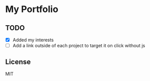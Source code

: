 # My Portfolio

## TODO

- [x] Added my interests
- [ ] Add a link outside of each project to target it on click without js

## License

MIT
